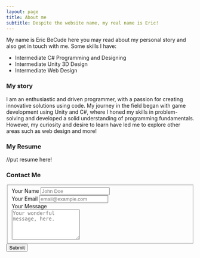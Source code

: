 ```yaml
---
layout: page
title: About me
subtitle: Despite the website name, my real name is Eric!
---
```


My name is Eric BeCude here you may read about my personal story and also get in touch with me. Some skills I have:

- Intermediate C# Programming and Designing
- Intermediate Unity 3D Design
- Intermediate Web Design

### My story

I am an enthusiastic and driven programmer, with a passion for creating innovative solutions using code. My journey in the field began with game development using Unity and C#, where I honed my skills in problem-solving and developed a solid understanding of programming fundamentals. However, my curiosity and desire to learn have led me to explore other areas such as web design and more!

### My Resume

//put resume here!

### Contact Me

<form id="fs-frm" name="simple-contact-form" accept-charset="utf-8" action="https://formspree.io/f/mayzejne" method="post">
  <fieldset id="fs-frm-inputs">
    <label for="full-name">Your Name</label>
    <input type="text" name="name" id="full-name" placeholder="John Doe" required="">
    <br/>
    <label for="email-address">Your Email</label>
    <input type="email" name="_replyto" id="email-address" placeholder="email@example.com" required="">
    <br/>
    <label for="message">Your Message</label>
    <br/>
    <textarea rows="5" name="message" id="message" placeholder="Your wonderful message, here." required=""></textarea>
    <input type="hidden" name="_subject" id="email-subject" value="Contact Form Submission">
  <div data-lastpass-icon-root="true" style="position: relative !important; height: 0px !important; width: 0px !important; float: left !important;"></div></fieldset>
  <input type="submit" value="Submit">
</form>